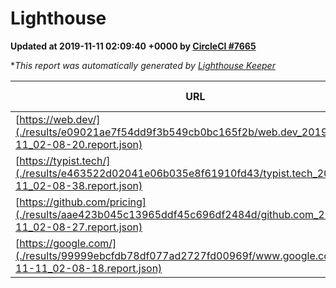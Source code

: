 
# Lighthouse

**Updated at 2019-11-11 02:09:40 +0000 by [CircleCI #7665](https://circleci.com/gh/ItinerisLtd/lighthouse-keeper-example/7665)**

**This report was automatically generated by [Lighthouse Keeper](https://github.com/itinerisltd/lighthouse-keeper)*

| URL | Performance | Accessibility | Best Practices | SEO | PWA | Updated At |
| --- | --- | --- | --- | --- | --- | --- |
| [https://web.dev/](./results/e09021ae7f54dd9f3b549cb0bc165f2b/web.dev_2019-11-11_02-08-20.report.json) | 0.83 | 0.9 | 1 | 0.96 | 0.93 | 2019-11-11T02:08:20.276Z |
| [https://typist.tech/](./results/e463522d02041e06b035e8f61910fd43/typist.tech_2019-11-11_02-08-38.report.json) |  |  |  |  |  | 2019-11-11T02:08:38.768Z |
| [https://github.com/pricing](./results/aae423b045c13965ddf45c696df2484d/github.com_2019-11-11_02-08-27.report.json) | 0.87 | 0.93 | 0.93 | 0.92 | 0.56 | 2019-11-11T02:08:27.644Z |
| [https://google.com/](./results/99999ebcfdb78df077ad2727fd00969f/www.google.com_2019-11-11_02-08-18.report.json) | 0.94 | 0.86 | 0.93 | 0.83 | 0.56 | 2019-11-11T02:08:18.976Z |
